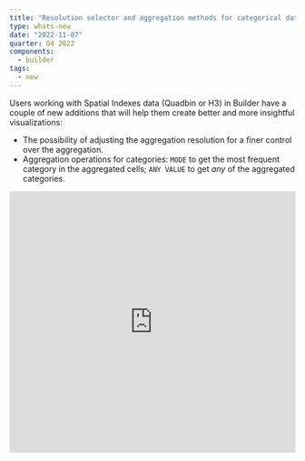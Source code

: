 ```yaml
---
title: "Resolution selector and aggregation methods for categorical data in spatial index layers"
type: whats-new
date: "2022-11-07"
quarter: Q4 2022
components:
  - builder
tags:
  - new
---
```


Users working with Spatial Indexes data (Quadbin or H3) in Builder have a couple of new additions that will help them create better and more insightful visualizations:

* The possibility of adjusting the aggregation resolution for a finer control over the aggregation.
* Aggregation operations for categories: `MODE` to get the most frequent category in the aggregated cells; `ANY VALUE` to get _any_ of the aggregated categories.



<div class='video-wrapper'>
<iframe src="https://player.vimeo.com/video/768188257?h=ef65945f7f&autoplay=1&muted=1&autopause=0&loop=1" width="100%" height="460" frameborder="0" allow="autoplay; fullscreen" allowfullscreen></iframe>
</div>